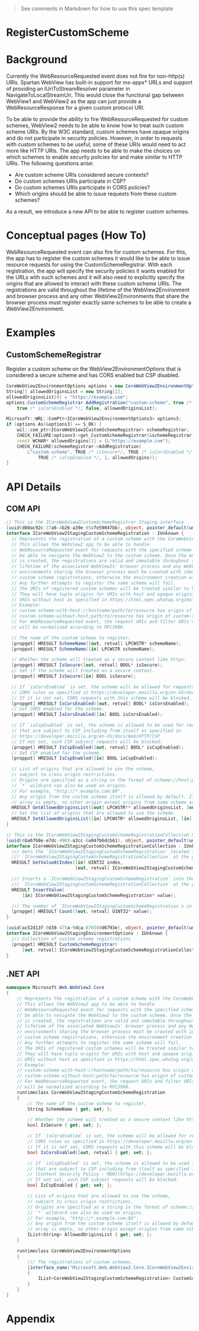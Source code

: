 <!-- 
    Before submitting, delete all "<!-- TEMPLATE" marked comments in this file,
    and the following quote banner:
-->
> See comments in Markdown for how to use this spec template

<!-- TEMPLATE
    The purpose of this spec is to describe new APIs, in a way
    that will transfer to docs.microsoft.com (https://docs.microsoft.com/en-us/microsoft-edge/webview2/).

    There are two audiences for the spec. The first are people that want to evaluate and
    give feedback on the API, as part of the submission process.
    So the second audience is everyone that reads there to learn how and why to use this API.
    Some of this text also shows up in Visual Studio Intellisense.
    When the PR is complete, the content within the 'Conceptual Pages' section of the review spec will be incorporated into the public documentation at
    http://docs.microsoft.com (DMC).

    For example, much of the examples and descriptions in the `RadialGradientBrush` API spec
    (https://github.com/microsoft/microsoft-ui-xaml-specs/blob/master/active/RadialGradientBrush/RadialGradientBrush.md)
    were carried over to the public API page on DMC
    (https://docs.microsoft.com/windows/winui/api/microsoft.ui.xaml.media.radialgradientbrush?view=winui-2.5)

    Once the API is on DMC, that becomes the official copy, and this spec becomes an archive.
    For example if the description is updated, that only needs to happen on DMC and needn't
    be duplicated here.

    Examples:
    * New set of classes and APIs (Custom Downloads):
      https://github.com/MicrosoftEdge/WebView2Feedback/blob/master/specs/CustomDownload.md
    * New member on an existing class (BackgroundColor):
      https://github.com/MicrosoftEdge/WebView2Feedback/blob/master/specs/BackgroundColor.md

    Style guide:
    * Use second person; speak to the developer who will be learning/using this API.
    (For example "you use this to..." rather than "the developer uses this to...")
    * Use hard returns to keep the page width within ~100 columns.
    (Otherwise it's more difficult to leave comments in a GitHub PR.)
    * Talk about an API's behavior, not its implementation.
    (Speak to the developer using this API, not to the team implementing it.)
    * A picture is worth a thousand words.
    * An example is worth a million words.
    * Keep examples realistic but simple; don't add unrelated complications.
    (An example that passes a stream needn't show the process of launching the File-Open dialog.)
    * Use GitHub flavored Markdown: https://guides.github.com/features/mastering-markdown/

-->

RegisterCustomScheme
===

# Background
<!-- TEMPLATE
    Use this section to provide background context for the new API(s)
    in this spec. Try to briefly provide enough information to be able to read
    the rest of the document.

    This section and the appendix are the only sections that likely
    do not get copied into any official documentation, they're just an aid
    to reading this spec. If you find useful information in the background
    or appendix consider moving it to documentation.
    
    If you're modifying an existing API, included a link here to the
    existing page(s) or spec documentation.

    For example, this section is a place to explain why you're adding this
    API rather than modifying an existing API.

    For example, this is a place to provide a brief explanation of some dependent
    area, just explanation enough to understand this new API, rather than telling
    the reader "go read 100 pages of background information posted at ...". 
-->
Currently the WebResourceRequested event does not fire for non-http(s) URIs. Spartan WebView has built-in support for ms-appx* URLs and support of providing an IUriToStreamResolver parameter in NavigateToLocalStreamUri. This would close the functional gap between WebView1 and WebView2 as the app can just provide a WebResourceResponse for a given custom protocol URI.

To be able to provide the ability to fire WebResourceRequested for custom schemes, WebView2 needs to be able to know how to treat such custom scheme URIs. By the W3C standard, custom schemes have opaque origins and do not participate in security policies. However, in order to requests with custom schemes to be useful, some of these URIs would need to act more like HTTP URIs. The app needs to be able to make the choices on which schemes to enable security policies for and make similar to HTTP URIs. The following questions arise:

- Are custom scheme URIs considered secure contexts?
- Do custom schemes URIs participate in CSP?
- Do custom schemes URIs participate in CORS policies?
- Which origins should be able to issue requests from these custom schemes?

As a result, we introduce a new API to be able to register custom schemes.

# Conceptual pages (How To)

WebResourceRequested event can also fire for custom schemes. For this, the app has to register the custom schemes it would like to be able to issue resource requests for using the CustomSchemeRegistrar. With each registration, the app will specify the security policies it wants enabled for the URLs with such schemes and it will also need to explicitly specify the origins that are allowed to interact with these custom scheme URIs.  The registrations are valid throughout the lifetime of the WebView2Environment and browser process and any other WebView2Environments that share the browser process must register exactly same schemes to be able to create a WebView2Environment.

# Examples

## CustomSchemeRegistrar

Register a custom scheme on the WebView2EnvironmentOptions that is considered a secure scheme and has CORS enabled but CSP disabled.
``` c#
CoreWebView2EnvironmentOptions options = new CoreWebView2EnvironmentOptions();
String[] allowedOriginsList = new String[1];
allowedOriginsList[0] = "https://example.com";
options.CustomSchemeRegistrar.AddRegistration("custom-scheme", true /* isSecure*/,
    true /* isCorsEnabled */, false, allowedOriginsList);
```

``` cpp
Microsoft::WRL::ComPtr<ICoreWebView2EnvironmentOptions3> options3;
if (options.As(&options3) == S_OK) {
    wil::com_ptr<ICoreWebView2CustomSchemeRegistrar> schemeRegistrar;
    CHECK_FAILURE(options3->get_CustomSchemeRegistrar(&schemeRegistrar));
    const WCHAR* allowedOrigins[1] = {L"https://example.com"};
    CHECK_FAILURE(schemeRegistrar->AddRegistration(
        L"custom-scheme", TRUE /* isSecure*/, TRUE /* isCorsEnabled */,
            TRUE /* isCspEnabled */, 1, allowedOrigins));
}
```

# API Details

## COM API

```c#
// This is the ICoreWebView2CustomSchemeRegistrar Staging interface
[uuid(d60ac92c-37a6-4b26-a39e-95cfe59047bb), object, pointer_default(unique)]
interface ICoreWebView2StagingCustomSchemeRegistration : IUnknown {
  // Represents the registration of a custom scheme with the CoreWebView2Environment.
  // This allows the WebView2 app to be able to handle
  // WebResourceRequested event for requests with the specified scheme and
  // be able to navigate the WebView2 to the custom scheme. Once the environment
  // is created, the registrations are valid and immutable throughout the
  // lifetime of the associated WebView2s' browser process and any WebView2
  // environments sharing the browser process must be created with identical
  // custom scheme registrations, otherwise the environment creation will fail.
  // Any further attempts to register the same scheme will fail.
  // The URIs of registered custom schemes will be treated similar to http URIs for their origins.
  // They will have tuple origins for URIs with host and opaque origins for
  // URIs without host as specified in https://html.spec.whatwg.org/multipage/origin.html
  // Example:
  // custom-scheme-with-host://hostname/path/to/resource has origin of custom-scheme-with-host://hostname
  // custom-scheme-without-host:path/to/resource has origin of custom-scheme-without-host:path/to/resource
  // For WebResourceRequested event, the request URIs and filter URIs with custom schemes
  // will be normalized according to RFC3986.

  // The name of the custom scheme to register.
  [propget] HRESULT SchemeName([out, retval] LPCWSTR* schemeName);
  [propput] HRESULT SchemeName([in] LPCWSTR schemeName);

  // Whether the scheme will treated as a secure context like https.
  [propget] HRESULT IsSecure([out, retval] BOOL* isSecure);
  // Set if the scheme will treated as a secure context.
  [propput] HRESULT IsSecure([in] BOOL isSecure);

  // If `isCorsEnabled` is set, the scheme will be allowed for requests subject to
  // CORS rules as specified in https://developer.mozilla.org/en-US/docs/Web/HTTP/CORS.
  // If it is not set, CORS requests with this scheme will be blocked.
  [propget] HRESULT IsCorsEnabled([out, retval] BOOL* isCorsEnabled);
  // Set CORS enabled for the scheme.
  [propput] HRESULT IsCorsEnabled([in] BOOL isCorsEnabled);

  // If `isCspEnabled` is set, the scheme is allowed to be used for requests
  // that are subject to CSP including from itself as specified in
  // https://developer.mozilla.org/en-US/docs/Web/HTTP/CSP
  // If not set, such CSP subject requests will be blocked.
  [propget] HRESULT IsCspEnabled([out, retval] BOOL* isCspEnabled);
  // Set CSP enabled for the scheme.
  [propput] HRESULT IsCspEnabled([in] BOOL isCspEnabled);

  // List of origins that are allowed to use the scheme,
  // subject to cross origin restrictions.
  // Origins are specified as a string in the format of scheme://host:port.
  // `*` wildcard can also be used on origins.
  // For example, "http://*.example.com:80".
  // Any origin from the custom scheme itself is allowed by default. If the
  // array is empty, no other origin except origins from same scheme are allowed.
  HRESULT GetAllowedOriginsList([out] LPCWSTR** allowedOriginsList, [out] UINT32* allowedOriginsListCount);
  // Set the list of origins that are allowed to use the scheme.
  HRESULT SetAllowedOriginsList([in] LPCWSTR* allowedOriginsList, [in] UINT32 allowedOriginsListCount);
}

// This is the ICoreWebView2StagingCustomSchemeRegistrationCollection Staging interface
[uuid(6ba6f68e-e7dc-4903-a3cc-6a047b6dcb61), object, pointer_default(unique)]
interface ICoreWebView2StagingCustomSchemeRegistrationCollection : IUnknown {
  /// Gets the `ICoreWebView2StagingCustomSchemeRegistration` located in the
  /// `ICoreWebView2StagingCustomSchemeRegistrationCollection` at the given index.
  HRESULT GetValueAtIndex([in] UINT32 index,
                          [out, retval] ICoreWebView2StagingCustomSchemeRegistration** registration);

  /// Inserts a `ICoreWebView2StagingCustomSchemeRegistration` into the
  /// `ICoreWebView2StagingCustomSchemeRegistrationCollection` at the given index.
  HRESULT InsertValue(
      [in] ICoreWebView2StagingCustomSchemeRegistration* value);

  /// The number of `ICoreWebView2StagingCustomSchemeRegistration`s in the collection.
  [propget] HRESULT Count([out, retval] UINT32* value);
}

[uuid(ac52d13f-0d38-475a-9dca-876580d6793e), object, pointer_default(unique)]
interface ICoreWebView2StagingEnvironmentOptions : IUnknown {
  /// Collection of custom scheme registrations
  [propget] HRESULT CustomSchemeRegistrar(
      [out, retval] ICoreWebView2StagingCustomSchemeRegistrationCollection** schemeRegistrar);
}
```

## .NET API
```c#
namespace Microsoft.Web.WebView2.Core
{
    // Represents the registration of a custom scheme with the CoreWebView2Environment.
    // This allows the WebView2 app to be able to handle
    // WebResourceRequested event for requests with the specified scheme and
    // be able to navigate the WebView2 to the custom scheme. Once the environment
    // is created, the registrations are valid and immutable throughout the
    // lifetime of the associated WebView2s' browser process and any WebView2
    // environments sharing the browser process must be created with identical
    // custom scheme registrations, otherwise the environment creation will fail.
    // Any further attempts to register the same scheme will fail.
    // The URIs of registered custom schemes will be treated similar to http URIs for their origins.
    // They will have tuple origins for URIs with host and opaque origins for
    // URIs without host as specified in https://html.spec.whatwg.org/multipage/origin.html
    // Example:
    // custom-scheme-with-host://hostname/path/to/resource has origin of custom-scheme-with-host://hostname
    // custom-scheme-without-host:path/to/resource has origin of custom-scheme-without-host:path/to/resource
    // For WebResourceRequested event, the request URIs and filter URIs with custom schemes
    // will be normalized according to RFC3986.
    runtimeclass CoreWebView2StagingCustomSchemeRegistration
    {
        // The name of the custom scheme to register.
        String SchemeName { get; set; };

        // Whether the scheme will treated as a secure context like https.
        bool IsSecure { get; set; };

        // If `isCorsEnabled` is set, the scheme will be allowed for requests subject to
        // CORS rules as specified in https://developer.mozilla.org/en-US/docs/Web/HTTP/CORS.
        // If it is not set, CORS requests with this scheme will be blocked.
        bool IsCorsEnabled([out, retval] { get; set; };

        // If `isCspEnabled` is set, the scheme is allowed to be used for requests
        // that are subject to CSP including from itself as specified in
        // [Content Security Policy - MDN](https://developer.mozilla.org/en-US/docs/Web/HTTP/CSP)
        // If not set, such CSP subject requests will be blocked.
        bool IsCspEnabled { get; set; };

        // List of origins that are allowed to use the scheme,
        // subject to cross origin restrictions.
        // Origins are specified as a string in the format of scheme://host:port.
        // `*` wildcard can also be used on origins.
        // For example, "http://*.example.com:80".
        // Any origin from the custom scheme itself is allowed by default. If the
        // array is empty, no other origin except origins from same scheme are allowed.
        IList<String> AllowedOriginsList { get; set; };
    }

    runtimeclass CoreWebView2EnvironmentOptions
    {
        /// The registrations of custom schemes.
        [interface_name("Microsoft.Web.WebView2.Core.ICoreWebView2EnvironmentOptions3")]
        {
            IList<CoreWebView2StagingCustomSchemeRegistration> CustomSchemeRegistrar { get; };
        }
    }
}
```

# Appendix
<!-- TEMPLATE
  Anything else that you want to write down about implementation notes and for posterity,
  but that isn't necessary to understand the purpose and usage of the API.
  
  This or the Background section are a good place to describe alternative designs
  and why they were rejected, any relevant implementation details, or links to other
  resources.
-->
